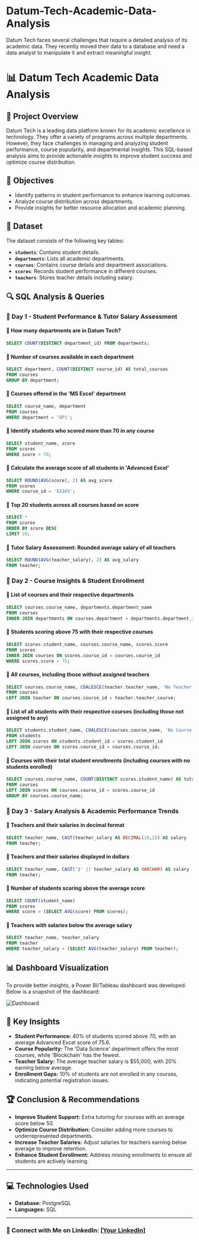 # Datum-Tech-Academic-Data-Analysis
Datum Tech faces several challenges that require a detailed analysis of its academic data. They recently moved their data to a database and need a data analyst to manipulate it and extract meaningful insight.

# 📊 Datum Tech Academic Data Analysis

## 🏩 Project Overview
Datum Tech is a leading data platform known for its academic excellence in technology. They offer a variety of programs across multiple departments. However, they face challenges in managing and analyzing student performance, course popularity, and departmental insights. This SQL-based analysis aims to provide actionable insights to improve student success and optimize course distribution.

## 🎯 Objectives
- Identify patterns in student performance to enhance learning outcomes.
- Analyze course distribution across departments.
- Provide insights for better resource allocation and academic planning.

## 📝 Dataset
The dataset consists of the following key tables:
- **`students`**: Contains student details.
- **`departments`**: Lists all academic departments.
- **`courses`**: Contains course details and department associations.
- **`scores`**: Records student performance in different courses.
- **`teachers`**: Stores teacher details including salary.

## 🔍 SQL Analysis & Queries

### 📅 Day 1 - Student Performance & Tutor Salary Assessment
#### 🔹 How many departments are in Datum Tech?
```sql
SELECT COUNT(DISTINCT department_id) FROM departments;
```
#### 🔹 Number of courses available in each department
```sql
SELECT department, COUNT(DISTINCT course_id) AS total_courses 
FROM courses
GROUP BY department;
```
#### 🔹 Courses offered in the 'MS Excel' department
```sql
SELECT course_name, department 
FROM courses 
WHERE department = 'DP1';
```
#### 🔹 Identify students who scored more than 70 in any course
```sql
SELECT student_name, score 
FROM scores 
WHERE score > 70;
```
#### 🔹 Calculate the average score of all students in 'Advanced Excel'
```sql
SELECT ROUND(AVG(score), 2) AS avg_score 
FROM scores 
WHERE course_id = 'EX103';
```
#### 🔹 Top 20 students across all courses based on score
```sql
SELECT * 
FROM scores 
ORDER BY score DESC 
LIMIT 20;
```
#### 🔹 Tutor Salary Assessment: Rounded average salary of all teachers
```sql
SELECT ROUND(AVG(teacher_salary), 2) AS avg_salary 
FROM teacher;
```

### 📅 Day 2 - Course Insights & Student Enrollment
#### 🔹 List of courses and their respective departments
```sql
SELECT courses.course_name, departments.department_name
FROM courses
INNER JOIN departments ON courses.department = departments.department_id;
```
#### 🔹 Students scoring above 75 with their respective courses
```sql
SELECT scores.student_name, courses.course_name, scores.score 
FROM scores
INNER JOIN courses ON scores.course_id = courses.course_id
WHERE scores.score > 75;
```
#### 🔹 All courses, including those without assigned teachers
```sql
SELECT courses.course_name, COALESCE(teacher.teacher_name, 'No Teacher Assigned') AS teacher_name 
FROM courses
LEFT JOIN teacher ON courses.course_id = teacher.teacher_course;
```
#### 🔹 List of all students with their respective courses (including those not assigned to any)
```sql
SELECT students.student_name, COALESCE(courses.course_name, 'No Course Assigned') AS course_name
FROM students
LEFT JOIN scores ON students.student_id = scores.student_id
LEFT JOIN courses ON scores.course_id = courses.course_id;
```
#### 🔹 Courses with their total student enrollments (including courses with no students enrolled)
```sql
SELECT courses.course_name, COUNT(DISTINCT scores.student_name) AS total_students
FROM courses
LEFT JOIN scores ON courses.course_id = scores.course_id
GROUP BY courses.course_name;
```

### 📅 Day 3 - Salary Analysis & Academic Performance Trends
#### 🔹 Teachers and their salaries in decimal format
```sql
SELECT teacher_name, CAST(teacher_salary AS DECIMAL(10,2)) AS salary 
FROM teacher;
```
#### 🔹 Teachers and their salaries displayed in dollars
```sql
SELECT teacher_name, CAST('$' || teacher_salary AS VARCHAR) AS salary 
FROM teacher;
```
#### 🔹 Number of students scoring above the average score
```sql
SELECT COUNT(student_name) 
FROM scores 
WHERE score > (SELECT AVG(score) FROM scores);
```
#### 🔹 Teachers with salaries below the average salary
```sql
SELECT teacher_name, teacher_salary 
FROM teacher 
WHERE teacher_salary < (SELECT AVG(teacher_salary) FROM teacher);
```

## 📊 Dashboard Visualization
To provide better insights, a Power BI/Tableau dashboard was developed. Below is a snapshot of the dashboard:

![Dashboard](./images/dashboard.png)

## 📌 Key Insights
- **Student Performance:** 40% of students scored above 70, with an average Advanced Excel score of 75.6.
- **Course Popularity:** The 'Data Science' department offers the most courses, while 'Blockchain' has the fewest.
- **Teacher Salary:** The average teacher salary is $55,000, with 20% earning below average.
- **Enrollment Gaps:** 10% of students are not enrolled in any courses, indicating potential registration issues.

## 🏆 Conclusion & Recommendations
- **Improve Student Support:** Extra tutoring for courses with an average score below 50.
- **Optimize Course Distribution:** Consider adding more courses to underrepresented departments.
- **Increase Teacher Salaries:** Adjust salaries for teachers earning below average to improve retention.
- **Enhance Student Enrollment:** Address missing enrollments to ensure all students are actively learning.

---

## 💻 Technologies Used
- **Database:** PostgreSQL
- **Languages:** SQL

---

### 📢 Connect with Me on LinkedIn: [[Your LinkedIn](https://www.linkedin.com/in/tobiosinubi/)]  
